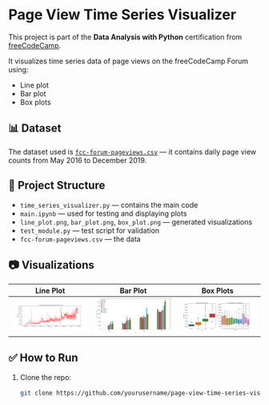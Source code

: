 # Page View Time Series Visualizer

This project is part of the **Data Analysis with Python** certification from [freeCodeCamp](https://www.freecodecamp.org/).

It visualizes time series data of page views on the freeCodeCamp Forum using:
- Line plot
- Bar plot
- Box plots

## 📊 Dataset
The dataset used is [`fcc-forum-pageviews.csv`](https://github.com/freeCodeCamp/boilerplate-page-view-time-series-visualizer/blob/master/fcc-forum-pageviews.csv) — it contains daily page view counts from May 2016 to December 2019.

## 📁 Project Structure

- `time_series_visualizer.py` — contains the main code
- `main.ipynb` — used for testing and displaying plots
- `line_plot.png`, `bar_plot.png`, `box_plot.png` — generated visualizations
- `test_module.py` — test script for validation
- `fcc-forum-pageviews.csv` — the data

## 📷 Visualizations

| Line Plot | Bar Plot | Box Plots |
|-----------|----------|-----------|
| ![Line Plot](line_plot.png) | ![Bar Plot](bar_plot.png) | ![Box Plot](box_plot.png) |

## ✅ How to Run

1. Clone the repo:
   ```bash
   git clone https://github.com/yourusername/page-view-time-series-visualizer

